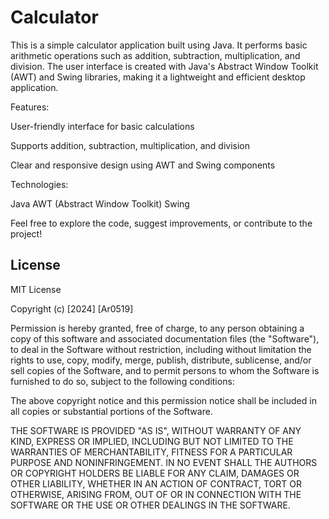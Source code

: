 
# Calculator 

This is a simple calculator application built using Java. It performs basic arithmetic operations such as addition, subtraction, multiplication, and division. The user interface is created with Java's Abstract Window Toolkit (AWT) and Swing libraries, making it a lightweight and efficient desktop application.

Features:

User-friendly interface for basic calculations

Supports addition, subtraction, multiplication, and division

Clear and responsive design using AWT and Swing components

Technologies:

Java
AWT (Abstract Window Toolkit)
Swing

Feel free to explore the code, suggest improvements, or contribute to the project!

## License

MIT License

Copyright (c) [2024] [Ar0519]

Permission is hereby granted, free of charge, to any person obtaining a copy
of this software and associated documentation files (the "Software"), to deal
in the Software without restriction, including without limitation the rights
to use, copy, modify, merge, publish, distribute, sublicense, and/or sell
copies of the Software, and to permit persons to whom the Software is
furnished to do so, subject to the following conditions:

The above copyright notice and this permission notice shall be included in all
copies or substantial portions of the Software.

THE SOFTWARE IS PROVIDED "AS IS", WITHOUT WARRANTY OF ANY KIND, EXPRESS OR
IMPLIED, INCLUDING BUT NOT LIMITED TO THE WARRANTIES OF MERCHANTABILITY,
FITNESS FOR A PARTICULAR PURPOSE AND NONINFRINGEMENT. IN NO EVENT SHALL THE
AUTHORS OR COPYRIGHT HOLDERS BE LIABLE FOR ANY CLAIM, DAMAGES OR OTHER
LIABILITY, WHETHER IN AN ACTION OF CONTRACT, TORT OR OTHERWISE, ARISING FROM,
OUT OF OR IN CONNECTION WITH THE SOFTWARE OR THE USE OR OTHER DEALINGS IN THE
SOFTWARE.

